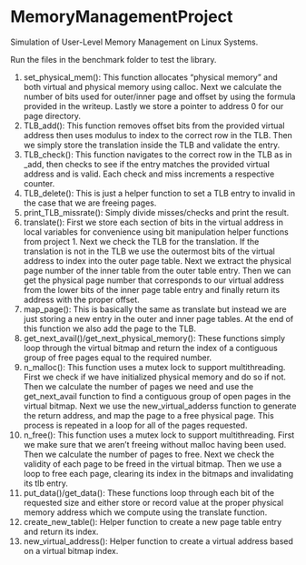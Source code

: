 # MemoryManagementProject
Simulation of User-Level Memory Management on Linux Systems.

Run the files in the benchmark folder to test the library.

1. set_physical_mem():
 This function allocates “physical memory” and both virtual and physical memory using
 calloc. Next we calculate the number of bits used for outer/inner page and offset by using the
 formula provided in the writeup. Lastly we store a pointer to address 0 for our page directory.
 2. TLB_add():
 This function removes offset bits from the provided virtual address then uses modulus to
 index to the correct row in the TLB. Then we simply store the translation inside the TLB and
 validate the entry.
 3. TLB_check():
 This function navigates to the correct row in the TLB as in _add, then checks to see if the
 entry matches the provided virtual address and is valid. Each check and miss increments a
 respective counter.
 4. TLB_delete():
 This is just a helper function to set a TLB entry to invalid in the case that we are freeing
 pages.
 5. print_TLB_missrate():
 Simply divide misses/checks and print the result.
 6. translate():
 First we store each section of bits in the virtual address in local variables for
 convenience using bit manipulation helper functions from project 1. Next we check the TLB for
 the translation. If the translation is not in the TLB we use the outermost bits of the virtual
 address to index into the outer page table. Next we extract the physical page number of the
 inner table from the outer table entry. Then we can get the physical page number that
 corresponds to our virtual address from the lower bits of the inner page table entry and finally
 return its address with the proper offset.
7. map_page():
 This is basically the same as translate but instead we are just storing a new entry in the
 outer and inner page tables. At the end of this function we also add the page to the TLB.
 8. get_next_avail()/get_next_physical_memory():
 These functions simply loop through the virtual bitmap and return the index of a
 contiguous group of free pages equal to the required number.
 9. n_malloc():
 This function uses a mutex lock to support multithreading. First we check if we have
 initialized physical memory and do so if not. Then we calculate the number of pages we need
 and use the get_next_avail function to find a contiguous group of open pages in the virtual
 bitmap. Next we use the new_virtual_adderss function to generate the return address, and map
 the page to a free physical page. This process is repeated in a loop for all of the pages
 requested.
 10. n_free():
 This function uses a mutex lock to support multithreading. First we make sure that we
 aren’t freeing without malloc having been used. Then we calculate the number of pages to free.
 Next we check the validity of each page to be freed in the virtual bitmap. Then we use a loop to
 free each page, clearing its index in the bitmaps and invalidating its tlb entry.
 11. put_data()/get_data():
 These functions loop through each bit of the requested size and either store or record
 value at the proper physical memory address which we compute using the translate function.
 12. create_new_table():
 Helper function to create a new page table entry and return its index.
 13. new_virtual_address():
 Helper function to create a virtual address based on a virtual bitmap index.
